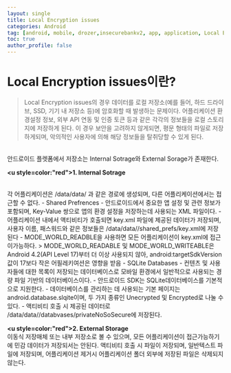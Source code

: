 ```yaml
---
layout: single
title: Local Encryption issues
categories: Android
tag: [android, mobile, drozer,insecurebankv2, app, application, Local Encryption issues]
toc: true
author_profile: false
---
```


# Local Encryption issues이란?
> Local Encryption issues의 경우 데이터를 로컬 저장소(예를 들어, 하드 드라이브, SSD, 기기 내 저장소 등)에 암호화할 때 발생하는 문제이다.
어플리케이션 환경설정 정보, 외부 API 연동 및 인증 토큰 등과 같은 각각의 정보들을 로컬 스토리지에 저장하게 된다. 이 경우 보안을 고려하지 않게되면, 평문 형태의 파일로 저장하게되며, 악의적인 사용자에 의해 해당 정보들을 탈취당할 수 있게 된다.
<br>
안드로이드 플렛폼에서 저장소는 Internal Sotrage와 External Sorage가 존재한다.

**<u style=color:"red">1. Internal Sotrage</u>**

<br>
각 어플리케이션은 /data/data/<package-name> 과 같은 경로에 생성되며, 다른 어플리케이션에서는 접근할 수 없다.
- Shared Prefrences 
    - 안드로이드에서 중요한 앱 설정 및 관련 정보가 포함되며, Key-Value 쌍으로 앱의 환경 설정을 저장하는데 사용되는 XML 파일이다.
    - 어플리케이션 내에서 액티비티가 호출되면 key.xml 파일에 제공된 데이터가 저장되며, 사용자 이름, 패스워드와 같은 정보들은 /data/data/<package-name>/shared_prefs/key.xml에 저장된다
    - MODE_WORLD_READBLE을 사용하면 모든 어플리케이션이 key.xml에 접근이가능하다.
    > MODE_WORLD_READABLE 및 MODE_WORLD_WRITEABLE은 Android 4.2(API Level 17)부터 더 이상 사용되지 않아, android:targetSdkVersion값이 17보다 작은 어필레키여션은 영향을 받음
- SQLite Databases
    - 컨텐츠 및 사용자들에 대한 목록이 저장되는 데이터베이스로 모바일 환경에서 일반적으로 사용되는 경량 파일 기반의 데이터베이스이다.
    - 안드로이드 SDK는 SQLite데이터베이스를 기본적으로 지원한다.
    - 데이터베이스를 관리하는 데 사용되는 기본 페이지는 android.database.slqite이며, 두 가지 종류인 Unecrypted 및 Encrypted로 나눌 수 있다.
    - 액티비티 호출 시 제공된 데이터로 /data/data/<package-name>/databvases/privateNoSoSecure에 저장된다.

**<u style=color:"red">2. External Storage</u>**
<br>
이동식 저장매체 또는 내부 저장소로 볼 수 있으며, 모든 어플리케이션이 접근가능하기에 민감 데이터가 저장되서는 안된다. 액티비티 호출 시 파일이 저장되며, 일반텍스트 파일에 저장되며, 어플리케이션 제거시 어플리케이션 폴더 외부에 저장된 파일은 삭제되지 않는다.
